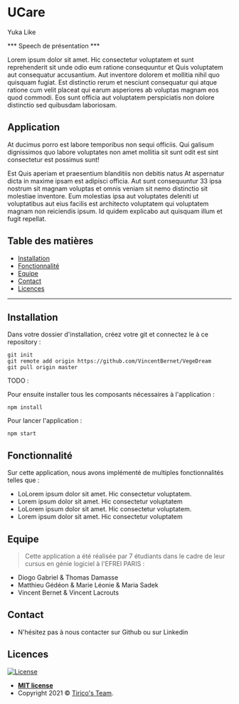 # UCare
Yuka Like

*** Speech de présentation  ***

Lorem ipsum dolor sit amet. Hic consectetur voluptatem et sunt reprehenderit sit unde odio eum ratione consequuntur et Quis voluptatem aut consequatur accusantium. Aut inventore dolorem et mollitia nihil quo quisquam fugiat. Est distinctio rerum et nesciunt consequatur qui atque ratione cum velit placeat qui earum asperiores ab voluptas magnam eos quod commodi. Eos sunt officia aut voluptatem perspiciatis non dolore distinctio sed quibusdam laboriosam.

## Application

At ducimus porro est labore temporibus non sequi officiis. Qui galisum dignissimos quo labore voluptates non amet mollitia sit sunt odit est sint consectetur est possimus sunt!

Est Quis aperiam et praesentium blanditiis non debitis natus At aspernatur dicta in maxime ipsam est adipisci officia. Aut sunt consequuntur 33 ipsa nostrum sit magnam voluptas et omnis veniam sit nemo distinctio sit molestiae inventore. Eum molestias ipsa aut voluptates deleniti ut voluptatibus aut eius facilis est architecto voluptatem qui voluptatem magnam non reiciendis ipsum. Id quidem explicabo aut quisquam illum et fugit repellat.

## Table des matières 

- [Installation](#Installation)
- [Fonctionnalité](#Fonctionnalité)
- [Equipe](#Equipe)
- [Contact](#Contact)
- [Licences](#Licences)

---

## Installation

 Dans votre dossier d'installation, créez votre git et connectez le à ce repository : 
```
git init
git remote add origin https://github.com/VincentBernet/VegeDream
git pull origin master
```
 TODO : 
 
 Pour ensuite installer tous les composants nécessaires à l'application :
```
npm install
```

Pour lancer l'application :
```
npm start
```

## Fonctionnalité 
Sur cette application, nous avons implémenté de multiples fonctionnalités telles que :
 - LoLorem ipsum dolor sit amet. Hic consectetur voluptatem.
 - Lorem ipsum dolor sit amet. Hic consectetur voluptatem
 - LoLorem ipsum dolor sit amet. Hic consectetur voluptatem.
 - Lorem ipsum dolor sit amet. Hic consectetur voluptatem
 
## Equipe

> Cette application a été réalisée par 7 étudiants dans le cadre de leur cursus en génie logiciel à l'EFREI PARIS : <br> 

 - Diogo Gabriel & Thomas Damasse
 - Matthieu Gédéon & Marie Léonie & Maria Sadek
 - Vincent Bernet & Vincent Lacrouts

## Contact
- N'hésitez pas à nous contacter sur Github ou sur Linkedin

## Licences

[![License](http://img.shields.io/:license-mit-blue.svg?style=flat-square)](http://badges.mit-license.org)

- **[MIT license](http://opensource.org/licenses/mit-license.php)**
- Copyright 2021 © <a href="https://www.linkedin.com/in/vincent-bernet-028a64193/" target="_blank">Tirico's Team</a>.
